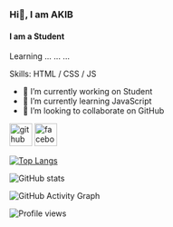 <!-- ![Student](https://scontent.fdac155-1.fna.fbcdn.net/v/t39.30808-6/347370889_755444536071633_2310554718530594924_n.jpg?_nc_cat=102&ccb=1-7&_nc_sid=09cbfe&_nc_eui2=AeGsx4VDDa330Jl9wxcJkhiFVW3ndmo79BlVbed2ajv0GZ2aF-w4cgj8ymAUGOU7Upzn4jWBgzY-YeFLtRZrOd2K&_nc_ohc=bz_ZYo5SzRsAX-3CcOz&_nc_ht=scontent.fdac155-1.fna&oh=00_AfCDtXfagh3kH7s9pUc6mYEpl_bO_GrvQ9UWJnzCjsWdEg&oe=64910699) -->
### Hi👋, I am AKIB
#### I am a Student


Learning ... ... ...

Skills: HTML / CSS / JS

- 🔭 I’m currently working on Student 
- 🌱 I’m currently learning JavaScript 
- 👯 I’m looking to collaborate on GitHub 


[<img src='https://cdn.jsdelivr.net/npm/simple-icons@3.0.1/icons/github.svg' alt='github' height='40'>](https://github.com/masudalakib)  [<img src='https://cdn.jsdelivr.net/npm/simple-icons@3.0.1/icons/facebook.svg' alt='facebook' height='40'>](https://www.facebook.com/https://www.facebook.com/profile.php?id=100007786488335)  

[![Top Langs](https://github-readme-stats.vercel.app/api/top-langs/?username=masudalakib)](https://github.com/anuraghazra/github-readme-stats)

![GitHub stats](https://github-readme-stats.vercel.app/api?username=masudalakib&show_icons=true)  

![GitHub Activity Graph](https://activity-graph.herokuapp.com/graph?username=masudalakib)  

![Profile views](https://gpvc.arturio.dev/masudalakib)  
